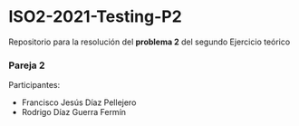 # ISO2-2021-Testing-P2
Repositorio para la resolución del **problema 2** del segundo Ejercicio teórico
### Pareja 2
Participantes:
  - Francisco Jesús Díaz Pellejero
  - Rodrigo Díaz Guerra Fermín
